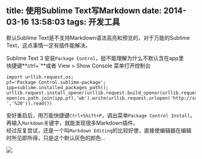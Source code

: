 title: 使用Sublime Text写Markdown
date: 2014-03-16 13:58:03
tags: 开发工具
---

默认Sublime Text是不支持Markdown语法高亮和预览的，对于万能的Sublime Text，这点事情一定有插件能解决。  

Sublime Text 3 安装`Package Control`，挺不能理解为什么不默认含在app里  
快捷键**ctrl+`**或者 View > Show Console 菜单打开控制台
```
import urllib.request,os;
pf='Package Control.sublime-package';
ipp=sublime.installed_packages_path();
urllib.request.install_opener(urllib.request.build_opener(urllib.request.ProxyHandler()));
open(os.path.join(ipp,pf),'wb').write(urllib.request.urlopen('http://sublime.wbond.net/'+pf.replace(' ','%20')).read())
```
安好重启后，用万能快捷键`Ctrl+Shift+P`，调出菜单`Package Control Install`，再输入`Markdown`关键字，就能发现很多Markdown插件。  
经过反复尝试，还是一个叫`Markdown Editing`的比较好使，直接使编辑器在编辑时所见即所得，只是这个默认灰色的颜色...
<!-- more -->
![](http://ww4.sinaimg.cn/large/51530583gw1eehp8t8zkfj20r60jzgo9.jpg)